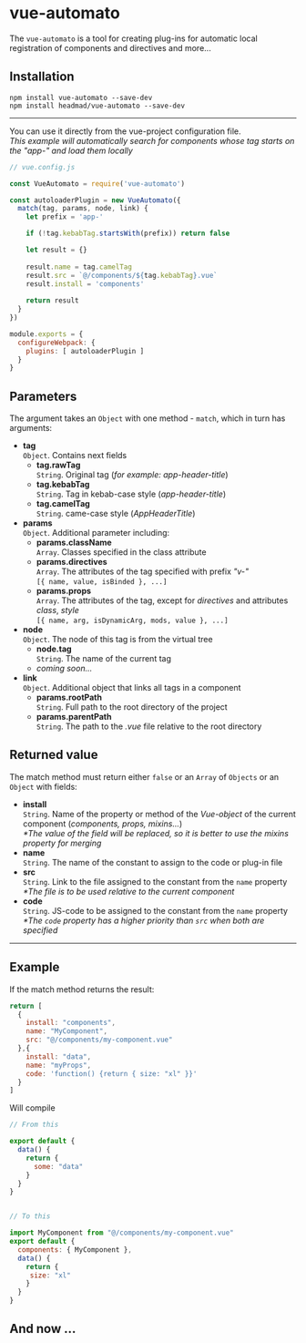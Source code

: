 # vue-automato

The `vue-automato` is a tool for creating plug-ins for automatic local registration of components and directives and more...

## Installation

`npm install vue-automato --save-dev`
<br>`npm install headmad/vue-automato --save-dev`

---

You can use it directly from the vue-project configuration file.
<br> _This example will automatically search for components whose tag starts on the "app-" and load them locally_

```javascript
// vue.config.js

const VueAutomato = require('vue-automato')

const autoloaderPlugin = new VueAutomato({
  match(tag, params, node, link) {
    let prefix = 'app-'

    if (!tag.kebabTag.startsWith(prefix)) return false

    let result = {}
    
    result.name = tag.camelTag
    result.src = `@/components/${tag.kebabTag}.vue`
    result.install = 'components'
    
    return result
  }
})

module.exports = {
  configureWebpack: {
    plugins: [ autoloaderPlugin ]
  }
}
```

## Parameters

The argument takes an `Object` with one method - `match`, which in turn has arguments: 
- **tag**
<br> `Object`. Contains next fields
  - **tag.rawTag**
  <br> `String`. Original tag (_for example: app-header-title_)
  - **tag.kebabTag**
  <br> `String`. Tag in kebab-case style (_app-header-title_)
  - **tag.camelTag**
  <br> `String`. came-case style (_AppHeaderTitle_)
- **params**
<br> `Object`. Additional parameter including:
  - **params.className**
  <br> `Array`. Classes specified in the class attribute
  - **params.directives**
  <br> `Array`. The attributes of the tag specified with prefix _"v-"_
  <br>`[{ name, value, isBinded }, ...]`
  - **params.props**
  <br> `Array`. The attributes of the tag, except for _directives_ and attributes _class_, _style_
  <br>`[{ name, arg, isDynamicArg, mods, value }, ...]`
- **node**
<br> `Object`. The node of this tag is from the virtual tree
  - **node.tag**
  <br> `String`. The name of the current tag
  - *coming soon...*
- **link**
<br> `Object`. Additional object that links all tags in a component
  - **params.rootPath**
  <br> `String`. Full path to the root directory of the project
  - **params.parentPath**
  <br> `String`. The path to the _.vue_ file relative to the root directory

## Returned value

The match method must return either `false` or an `Array` of `Objects` or an `Object` with fields:

- **install**
<br> `String`. Name of the property or method of the _Vue-object_ of the current component (_components, props, mixins..._)
<br> _*The value of the field will be replaced, so it is better to use the mixins property for merging_
- **name**
<br> `String`. The name of the constant to assign to the code or plug-in file
- **src**
<br> `String`. Link to the file assigned to the constant from the `name` property
<br>_*The file is to be used relative to the current component_
- **code**
<br> `String`. JS-code to be assigned to the constant from the `name` property
<br>_*The `code` property has a higher priority than `src` when both are specified_

---
## Example

If the match method returns the result:
```javascript
return [
  {
    install: "components",
    name: "MyComponent",
    src: "@/components/my-component.vue"
  },{
    install: "data",
    name: "myProps",
    code: 'function() {return { size: "xl" }}'
  }
]
```

Will compile
```javascript
// From this

export default {
  data() {
    return {
      some: "data"
    }
  }
}


// To this

import MyComponent from "@/components/my-component.vue"
export default {
  components: { MyComponent },
  data() {
    return {
     size: "xl"
    }
  }
}
```

## And now ...

